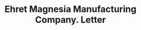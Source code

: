 ---
doi: 10.7916/D8WD5BH0
date_other: '1929'
date_other_textual: '1929'
form: correspondence
genre:
- Letters (correspondence)
name:
- Ehret Magnesia Manufacturing Company
object_in_context_url: https://biggert.cul.columbia.edu/items/view/ave_biggert_00183
subject_hierarchical_geographic:
- Chicago, Illinois, United States
subject_name:
- Ehret Magnesia Manufacturing Company
title: Ehret Magnesia Manufacturing Company. Letter
sort_title: Ehret Magnesia Manufacturing Company. Letter
call_number: ave_biggert_00183
coordinates:
- 41.83694444444445,-87.68472222222222
pid: ave_biggert_00183
identifiers: ave_biggert_00183
thumbnail: https://derivativo-3.library.columbia.edu/iiif/2/ldpd:345083/full/!256,256/0/native.jpg
permalink: /biggert/ave_biggert_00183/
layout: iiif-image-page
---